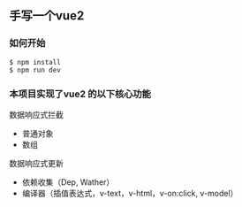 ## 手写一个vue2

### 如何开始

```
$ npm install
$ npm run dev 
```

### 本项目实现了vue2 的以下核心功能

数据响应式拦截
- 普通对象
- 数组

数据响应式更新
- 依赖收集（Dep, Wather）
- 编译器（插值表达式，v-text，v-html，v-on:click, v-model）

